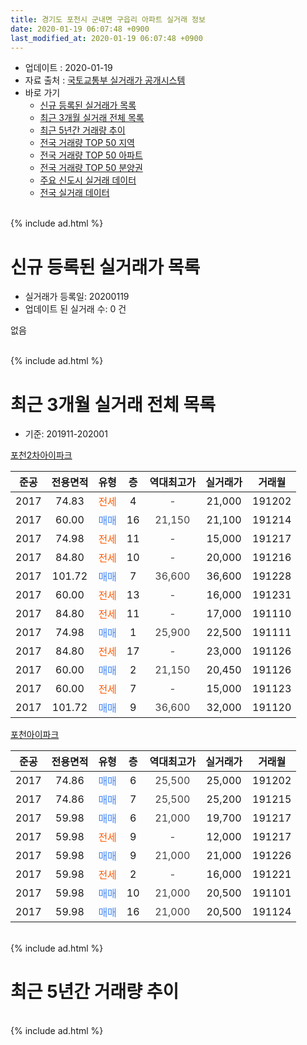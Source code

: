 ```yaml
---
title: 경기도 포천시 군내면 구읍리 아파트 실거래 정보
date: 2020-01-19 06:07:48 +0900
last_modified_at: 2020-01-19 06:07:48 +0900
---
```


* 업데이트 : 2020-01-19
* 자료 출처 : [국토교통부 실거래가 공개시스템](http://rt.molit.go.kr)
* 바로 가기
    * [신규 등록된 실거래가 목록](#신규-등록된-실거래가-목록)
    * [최근 3개월 실거래 전체 목록](#최근-3개월-실거래-전체-목록)
    * [최근 5년간 거래량 추이](#최근-5년간-거래량-추이)
    * [전국 거래량 TOP 50 지역](https://apt-info.github.io/apt-trade-info/최근-3개월-전국에서-가장-거래가-많이-발생한-지역)
    * [전국 거래량 TOP 50 아파트](https://apt-info.github.io/apt-trade-info/최근-3개월-전국에서-가장-거래가-많이-발생한-아파트)
    * [전국 거래량 TOP 50 분양권](https://apt-info.github.io/apt-trade-info/최근-3개월-전국에서-가장-거래가-많이-발생한-분양권)
    * [주요 신도시 실거래 데이터](https://apt-info.github.io/apt-trade-info/주요-신도시)
    * [전국 실거래 데이터](https://apt-info.github.io/apt-trade-info/전국)
<br>
{% include ad.html %}
<br>

# 신규 등록된 실거래가 목록
* 실거래가 등록일: 20200119
* 업데이트 된 실거래 수: 0 건

없음

<br>
{% include ad.html %}
<br>

# 최근 3개월 실거래 전체 목록
* 기준: 201911-202001


[포천2차아이파크](https://search.naver.com/search.naver?query=%EA%B2%BD%EA%B8%B0%EB%8F%84+%ED%8F%AC%EC%B2%9C%EC%8B%9C+%EA%B5%B0%EB%82%B4%EB%A9%B4+%EA%B5%AC%EC%9D%8D%EB%A6%AC+%ED%8F%AC%EC%B2%9C2%EC%B0%A8%EC%95%84%EC%9D%B4%ED%8C%8C%ED%81%AC)

|준공|전용면적|유형|층|역대최고가|실거래가|거래월|
|:---:|:---:|:---:|:---:|:---:|:---:|:---:|
|2017|74.83|<span style="color:#ff5a00">전세</span>|4|<span style="color:#444444">-</span>|21,000|191202|
|2017|60.00|<span style="color:#4285f3">매매</span>|16|<span style="color:#444444">21,150</span>|21,100|191214|
|2017|74.98|<span style="color:#ff5a00">전세</span>|11|<span style="color:#444444">-</span>|15,000|191217|
|2017|84.80|<span style="color:#ff5a00">전세</span>|10|<span style="color:#444444">-</span>|20,000|191216|
|2017|101.72|<span style="color:#4285f3">매매</span>|7|<span style="color:#444444">36,600</span>|36,600|191228|
|2017|60.00|<span style="color:#ff5a00">전세</span>|13|<span style="color:#444444">-</span>|16,000|191231|
|2017|84.80|<span style="color:#ff5a00">전세</span>|11|<span style="color:#444444">-</span>|17,000|191110|
|2017|74.98|<span style="color:#4285f3">매매</span>|1|<span style="color:#444444">25,900</span>|22,500|191111|
|2017|84.80|<span style="color:#ff5a00">전세</span>|17|<span style="color:#444444">-</span>|23,000|191126|
|2017|60.00|<span style="color:#4285f3">매매</span>|2|<span style="color:#444444">21,150</span>|20,450|191126|
|2017|60.00|<span style="color:#ff5a00">전세</span>|7|<span style="color:#444444">-</span>|15,000|191123|
|2017|101.72|<span style="color:#4285f3">매매</span>|9|<span style="color:#444444">36,600</span>|32,000|191120|

[포천아이파크](https://search.naver.com/search.naver?query=%EA%B2%BD%EA%B8%B0%EB%8F%84+%ED%8F%AC%EC%B2%9C%EC%8B%9C+%EA%B5%B0%EB%82%B4%EB%A9%B4+%EA%B5%AC%EC%9D%8D%EB%A6%AC+%ED%8F%AC%EC%B2%9C%EC%95%84%EC%9D%B4%ED%8C%8C%ED%81%AC)

|준공|전용면적|유형|층|역대최고가|실거래가|거래월|
|:---:|:---:|:---:|:---:|:---:|:---:|:---:|
|2017|74.86|<span style="color:#4285f3">매매</span>|6|<span style="color:#444444">25,500</span>|25,000|191202|
|2017|74.86|<span style="color:#4285f3">매매</span>|7|<span style="color:#444444">25,500</span>|25,200|191215|
|2017|59.98|<span style="color:#4285f3">매매</span>|6|<span style="color:#444444">21,000</span>|19,700|191217|
|2017|59.98|<span style="color:#ff5a00">전세</span>|9|<span style="color:#444444">-</span>|12,000|191217|
|2017|59.98|<span style="color:#4285f3">매매</span>|9|<span style="color:#444444">21,000</span>|21,000|191226|
|2017|59.98|<span style="color:#ff5a00">전세</span>|2|<span style="color:#444444">-</span>|16,000|191221|
|2017|59.98|<span style="color:#4285f3">매매</span>|10|<span style="color:#444444">21,000</span>|20,500|191101|
|2017|59.98|<span style="color:#4285f3">매매</span>|16|<span style="color:#444444">21,000</span>|20,500|191124|


<br>
{% include ad.html %}
<br>

# 최근 5년간 거래량 추이


<div style="width:100%;">
    <canvas id="deal_progress" height="200"></canvas>
</div>

<script>
new Chart(document.getElementById("deal_progress"), {
    type: 'line',
    data: {
        labels: ['201501','201502','201503','201504','201505','201506','201507','201508','201509','201510','201511','201512','201601','201602','201603','201604','201605','201606','201607','201608','201609','201610','201611','201612','201701','201702','201703','201704','201705','201706','201707','201708','201709','201710','201711','201712','201801','201802','201803','201804','201805','201806','201807','201808','201809','201810','201811','201812','201901','201902','201903','201904','201905','201906','201907','201908','201909','201910','201911','201912','202001'],
        datasets: [{
            label: '매매',
            pointRadius: 1,
            data: [0, 0, 0, 0, 0, 0, 0, 0, 0, 0, 0, 0, 0, 0, 0, 0, 0, 0, 0, 0, 0, 0, 0, 0, 0, 0, 0, 0, 0, 0, 0, 0, 0, 0, 0, 1, 20, 5, 12, 3, 3, 2, 3, 5, 1, 5, 0, 2, 7, 1, 5, 6, 1, 3, 1, 5, 3, 4, 5, 6, 0],
            borderColor: "rgba(255, 201, 14, 1)",
            backgroundColor: "rgba(255, 201, 14, 0.5)",
            fill: false,
            lineTension: 0
        },{
            label: '전월세',
            pointRadius: 1,
            data: [0, 0, 0, 0, 0, 0, 0, 0, 0, 0, 0, 0, 0, 0, 0, 0, 0, 0, 0, 0, 0, 0, 0, 0, 0, 0, 0, 0, 1, 0, 3, 5, 13, 11, 12, 9, 21, 12, 6, 6, 5, 1, 2, 1, 1, 4, 1, 4, 1, 5, 2, 1, 3, 2, 3, 6, 1, 5, 3, 6, 0],
            borderColor: "rgba(0, 141, 185, 1)",
            backgroundColor: "rgba(0, 141, 185, 0.5)",
            fill: false,
            lineTension: 0
        }
        ]
    },
    options: {
        responsive: true,
        title: {
            display: false
        },
        tooltips: {
            mode: 'index',
            intersect: false
        },
        hover: {
            mode: 'nearest',
            intersect: true
        },
        scales: {
            xAxes: [{
                display: true,
                scaleLabel: {
                    display: true,
                    labelString: '년/월'
                }
            }],
            yAxes: [{
                display: true,
                ticks: {
                    suggestedMin: 0,
                },
                scaleLabel: {
                    display: true,
                    labelString: '실거래 수'
                }
            }]
        }
    }
});

</script>


<br>
{% include ad.html %}
<br>


